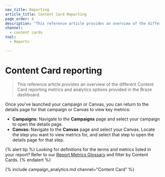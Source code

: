 ```yaml
---
nav_title: Reporting
article_title: Content Card Reporting
page_order: 4
description: "This reference article provides an overview of the different Content Card reporting metrics and analytics options provided in the Braze dashboard."
channel:
  - content cards
tool:
  - Reports
  
---
```


# Content Card reporting

> This reference article provides an overview of the different Content Card reporting metrics and analytics options provided in the Braze dashboard.

Once you've launched your campaign or Canvas, you can return to the details page for that campaign or Canvas to view key metrics:

- **Campaigns:** Navigate to the **Campaigns** page and select your campaign to open the details page.
- **Canvas:** Navigate to the **Canvas** page and select your Canvas. Locate the step you want to view metrics for, and select that step to open the details page for that step.

{% alert tip %}
Looking for definitions for the terms and metrics listed in your report? Refer to our [Report Metrics Glossary]({{site.baseurl}}/user_guide/data_and_analytics/report_metrics/) and filter by Content Cards.
{% endalert %}

{% include campaign_analytics.md channel="Content Card" %}
